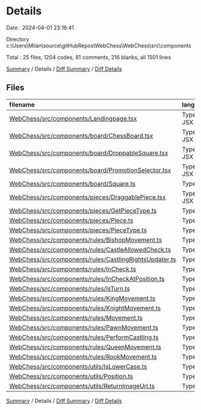 # Details

Date : 2024-04-01 23:16:41

Directory c:\\Users\\Milan\\source\\gitHubRepos\\WebChess\\WebChess\\src\\components

Total : 25 files,  1204 codes, 81 comments, 216 blanks, all 1501 lines

[Summary](results.md) / Details / [Diff Summary](diff.md) / [Diff Details](diff-details.md)

## Files
| filename | language | code | comment | blank | total |
| :--- | :--- | ---: | ---: | ---: | ---: |
| [WebChess/src/components/Landingpage.tsx](/WebChess/src/components/Landingpage.tsx) | TypeScript JSX | 11 | 1 | 3 | 15 |
| [WebChess/src/components/board/ChessBoard.tsx](/WebChess/src/components/board/ChessBoard.tsx) | TypeScript JSX | 177 | 29 | 37 | 243 |
| [WebChess/src/components/board/DroppableSquare.tsx](/WebChess/src/components/board/DroppableSquare.tsx) | TypeScript JSX | 25 | 0 | 6 | 31 |
| [WebChess/src/components/board/PromotionSelector.tsx](/WebChess/src/components/board/PromotionSelector.tsx) | TypeScript JSX | 20 | 0 | 4 | 24 |
| [WebChess/src/components/board/Square.ts](/WebChess/src/components/board/Square.ts) | TypeScript | 10 | 0 | 1 | 11 |
| [WebChess/src/components/pieces/DraggablePiece.tsx](/WebChess/src/components/pieces/DraggablePiece.tsx) | TypeScript JSX | 22 | 0 | 5 | 27 |
| [WebChess/src/components/pieces/GetPieceType.ts](/WebChess/src/components/pieces/GetPieceType.ts) | TypeScript | 31 | 0 | 1 | 32 |
| [WebChess/src/components/pieces/Piece.ts](/WebChess/src/components/pieces/Piece.ts) | TypeScript | 6 | 0 | 2 | 8 |
| [WebChess/src/components/pieces/PieceType.ts](/WebChess/src/components/pieces/PieceType.ts) | TypeScript | 14 | 0 | 0 | 14 |
| [WebChess/src/components/rules/BishopMovement.ts](/WebChess/src/components/rules/BishopMovement.ts) | TypeScript | 17 | 0 | 4 | 21 |
| [WebChess/src/components/rules/CastleAllowedCheck.ts](/WebChess/src/components/rules/CastleAllowedCheck.ts) | TypeScript | 52 | 0 | 8 | 60 |
| [WebChess/src/components/rules/CastlingRightsUpdater.ts](/WebChess/src/components/rules/CastlingRightsUpdater.ts) | TypeScript | 37 | 1 | 1 | 39 |
| [WebChess/src/components/rules/InCheck.ts](/WebChess/src/components/rules/InCheck.ts) | TypeScript | 196 | 22 | 49 | 267 |
| [WebChess/src/components/rules/InCheckAtPosition.ts](/WebChess/src/components/rules/InCheckAtPosition.ts) | TypeScript | 201 | 23 | 57 | 281 |
| [WebChess/src/components/rules/IsTurn.ts](/WebChess/src/components/rules/IsTurn.ts) | TypeScript | 12 | 0 | 1 | 13 |
| [WebChess/src/components/rules/KingMovement.ts](/WebChess/src/components/rules/KingMovement.ts) | TypeScript | 34 | 1 | 6 | 41 |
| [WebChess/src/components/rules/KnightMovement.ts](/WebChess/src/components/rules/KnightMovement.ts) | TypeScript | 10 | 0 | 2 | 12 |
| [WebChess/src/components/rules/Movement.ts](/WebChess/src/components/rules/Movement.ts) | TypeScript | 89 | 0 | 5 | 94 |
| [WebChess/src/components/rules/PawnMovement.ts](/WebChess/src/components/rules/PawnMovement.ts) | TypeScript | 70 | 0 | 13 | 83 |
| [WebChess/src/components/rules/PerformCastling.ts](/WebChess/src/components/rules/PerformCastling.ts) | TypeScript | 66 | 4 | 4 | 74 |
| [WebChess/src/components/rules/QueenMovement.ts](/WebChess/src/components/rules/QueenMovement.ts) | TypeScript | 37 | 0 | 4 | 41 |
| [WebChess/src/components/rules/RookMovement.ts](/WebChess/src/components/rules/RookMovement.ts) | TypeScript | 27 | 0 | 3 | 30 |
| [WebChess/src/components/utils/IsLowerCase.ts](/WebChess/src/components/utils/IsLowerCase.ts) | TypeScript | 6 | 0 | 0 | 6 |
| [WebChess/src/components/utils/Position.ts](/WebChess/src/components/utils/Position.ts) | TypeScript | 4 | 0 | 0 | 4 |
| [WebChess/src/components/utils/ReturnImageUrl.ts](/WebChess/src/components/utils/ReturnImageUrl.ts) | TypeScript | 30 | 0 | 0 | 30 |

[Summary](results.md) / Details / [Diff Summary](diff.md) / [Diff Details](diff-details.md)
